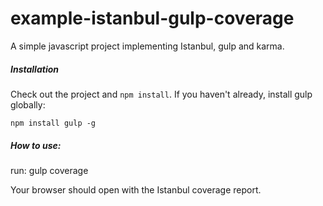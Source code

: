 # example-istanbul-gulp-coverage

A simple javascript project implementing Istanbul, gulp and karma.

##### Installation
Check out the project and `npm install`. If you haven't already, install gulp globally:

    npm install gulp -g

##### How to use:
run:
    gulp coverage

Your browser should open with the Istanbul coverage report.
